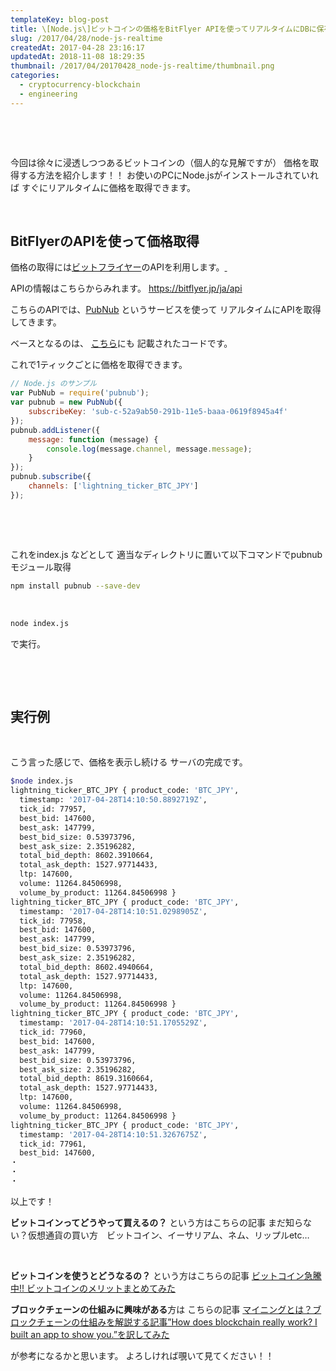 ```yaml
---
templateKey: blog-post
title: \[Node.js\]ビットコインの価格をBitFlyer APIを使ってリアルタイムにDBに保存する。
slug: /2017/04/28/node-js-realtime
createdAt: 2017-04-28 23:16:17
updatedAt: 2018-11-08 18:29:35
thumbnail: /2017/04/20170428_node-js-realtime/thumbnail.png
categories: 
  - cryptocurrency-blockchain
  - engineering
---
```


&nbsp;

&nbsp;

今回は徐々に浸透しつつあるビットコインの（個人的な見解ですが）
価格を取得する方法を紹介します！！
お使いのPCにNode.jsがインストールされていれば
すぐにリアルタイムに価格を取得できます。

&nbsp;
<h2>BitFlyerのAPIを使って価格取得</h2>
価格の取得には<a href="https://bitflyer.jp?bf=rorqosjz" target="_blank" rel="nofollow noopener noreferrer">ビットフライヤー</a>のAPIを利用します。<a href="https://px.a8.net/svt/ejp?a8mat=2TAGV9+1IRYQY+3JJ4+62U35" target="_blank" rel="nofollow noopener noreferrer">
</a>
<img src="https://www12.a8.net/0.gif?a8mat=2TAGV9+1IRYQY+3JJ4+62U35" alt="" width="1" height="1" border="0" />

APIの情報はこちらからみれます。
<a href="https://bitflyer.jp/ja/api">https://bitflyer.jp/ja/api</a>

こちらのAPIでは、<a href="https://www.pubnub.com/">PubNub</a>
というサービスを使って
リアルタイムにAPIを取得してきます。

ベースとなるのは、
<a href="https://lightning.bitflyer.jp/docs?lang=ja#realtime-api">こちら</a>にも
記載されたコードです。

<div class="after-intro"></div>

これで1ティックごとに価格を取得できます。
```javascript
// Node.js のサンプル
var PubNub = require('pubnub');
var pubnub = new PubNub({
    subscribeKey: 'sub-c-52a9ab50-291b-11e5-baaa-0619f8945a4f'
});
pubnub.addListener({
    message: function (message) {
        console.log(message.channel, message.message);
    }
});
pubnub.subscribe({
    channels: ['lightning_ticker_BTC_JPY']
});

```
&nbsp;

&nbsp;

これをindex.js などとして
適当なディレクトリに置いて以下コマンドでpubnubモジュール取得
```bash
npm install pubnub --save-dev

```
&nbsp;
```bash
node index.js

```
で実行。

&nbsp;

&nbsp;
<h2 class="chapter">実行例</h2>
&nbsp;

こう言った感じで、価格を表示し続ける
サーバの完成です。
```bash
$node index.js
lightning_ticker_BTC_JPY { product_code: 'BTC_JPY',
  timestamp: '2017-04-28T14:10:50.8892719Z',
  tick_id: 77957,
  best_bid: 147600,
  best_ask: 147799,
  best_bid_size: 0.53973796,
  best_ask_size: 2.35196282,
  total_bid_depth: 8602.3910664,
  total_ask_depth: 1527.97714433,
  ltp: 147600,
  volume: 11264.84506998,
  volume_by_product: 11264.84506998 }
lightning_ticker_BTC_JPY { product_code: 'BTC_JPY',
  timestamp: '2017-04-28T14:10:51.0298905Z',
  tick_id: 77958,
  best_bid: 147600,
  best_ask: 147799,
  best_bid_size: 0.53973796,
  best_ask_size: 2.35196282,
  total_bid_depth: 8602.4940664,
  total_ask_depth: 1527.97714433,
  ltp: 147600,
  volume: 11264.84506998,
  volume_by_product: 11264.84506998 }
lightning_ticker_BTC_JPY { product_code: 'BTC_JPY',
  timestamp: '2017-04-28T14:10:51.1705529Z',
  tick_id: 77960,
  best_bid: 147600,
  best_ask: 147799,
  best_bid_size: 0.53973796,
  best_ask_size: 2.35196282,
  total_bid_depth: 8619.3160664,
  total_ask_depth: 1527.97714433,
  ltp: 147600,
  volume: 11264.84506998,
  volume_by_product: 11264.84506998 }
lightning_ticker_BTC_JPY { product_code: 'BTC_JPY',
  timestamp: '2017-04-28T14:10:51.3267675Z',
  tick_id: 77961,
  best_bid: 147600,
・
・
・

```
以上です！

<strong>ビットコインってどうやって買えるの？</strong>
という方はこちらの記事
まだ知らない？仮想通貨の買い方　ビットコイン、イーサリアム、ネム、リップルetc…

&nbsp;

<strong>ビットコインを使うとどうなるの？</strong>
という方はこちらの記事
<a href="https://ver-1-0.net/2017/05/21/illustration-merit-bitcoin/">ビットコイン急騰中!! ビットコインのメリットまとめてみた</a>

<strong>ブロックチェーンの仕組みに興味がある</strong>方は
こちらの記事
<a href="https://ver-1-0.net/2017/10/18/how-does-blockchain-really-work-i-built-an-app-to-show-you-translate-ja/">マイニングとは？ブロックチェーンの仕組みを解説する記事”How does blockchain really work? I built an app to show you.”を訳してみた</a>

が参考になるかと思います。
よろしければ覗いて見てください！！

